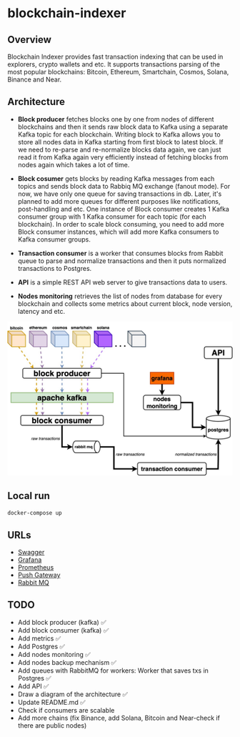 # blockchain-indexer

## Overview

Blockchain Indexer provides fast transaction indexing that can be used in explorers, crypto wallets and etc. It supports transactions parsing of the most popular blockchains: Bitcoin, Ethereum, Smartchain, Cosmos, Solana, Binance and Near.

## Architecture

- **Block producer** fetches blocks one by one from nodes of different blockchains and then it sends raw block data to Kafka using a separate Kafka topic for each blockchain. Writing block to Kafka allows you to store all nodes data in Kafka starting from first block to latest block. If we need to re-parse and re-normalize blocks data again, we can just read it from Kafka again very efficiently instead of fetching blocks from nodes again which takes a lot of time.

- **Block cosumer** gets blocks by reading Kafka messages from each topics and sends block data to Rabbiq MQ exchange (fanout mode). For now, we have only one queue for saving transactions in db. Later, it's planned to add more queues for different purposes like notifications, post-handling and etc.
One instance of Block consumer creates 1 Kafka consumer group with 1 Kafka consumer for each topic (for each blockchain). In order to scale block consuming, you need to add more Block consumer instances, which will add more Kafka consumers to Kafka consumer groups.

- **Transaction consumer** is a worker that consumes blocks from Rabbit queue to parse and normalize transactions and then it puts normalized transactions to Postgres.

- **API** is a simple REST API web server to give transactions data to users.

- **Nodes monitoring** retrieves the list of nodes from database for every blockchain and collects some metrics about current block, node version, latency and etc.

<p align="center"><img src="assets/architecture.jpg" alt="Architecture" title="Architecture"></p>

## Local run

```shell
docker-compose up
```

## URLs

- [Swagger](http://localhost:8420/docs/index.html)
- [Grafana](http://localhost:3000)
- [Prometheus](http://localhost:9090)
- [Push Gateway](http://localhost:9091)
- [Rabbit MQ](http://localhost:15672)

## TODO

- Add block producer (kafka) ✅
- Add block consumer (kafka) ✅
- Add metrics ✅
- Add Postgres ✅
- Add nodes monitoring ✅
- Add nodes backup mechanism ✅
- Add queues with RabbitMQ for workers: Worker that saves txs in Postgres ✅
- Add API ✅
- Draw a diagram of the architecture ✅
- Update README.md ✅
- Check if consumers are scalable
- Add more chains (fix Binance, add Solana, Bitcoin and Near-check if there are public nodes)
